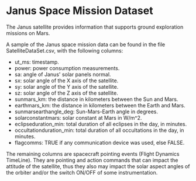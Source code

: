 # Janus Space Mission Dataset 

The Janus satellite provides information that supports ground exploration missions on Mars.

A sample of the Janus space mission data can be found in the file SatelliteDataSet.csv, with the following columns:

- ut_ms: timestamp.
- power: power consumption measurements.
- sa: angle of Janus' solar panels normal.
- sx: solar angle of the X axis of the satellite.
- sy: solar angle of the Y axis of the satellite.
- sz: solar angle of the Z axis of the satellite.
- sunmars_km: the distance in kilometers between the Sun and Mars.
- earthmars_km: the distance in kilometers between the Earth and Mars.
- sunmarsearthangle_deg: Sun-Mars-Earth angle in degrees.
- solarconstantmars: solar constant at Mars in W/m^2.
- eclipseduration_min: total duration of all eclipses in the day, in minutes.
- occultationduration_min: total duration of all occultations in the day, in minutes.
- flagcomms: TRUE if any communication device was used, else FALSE.

The remaining columns are spacecraft pointing events (Flight Dynamics TimeLine). They are pointing and action commands that can impact the attitude of the satellite, thus they also may impact the solar aspect angles of the orbiter and/or the switch ON/OFF of some instrumentation.
